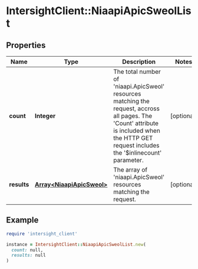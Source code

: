 # IntersightClient::NiaapiApicSweolList

## Properties

| Name | Type | Description | Notes |
| ---- | ---- | ----------- | ----- |
| **count** | **Integer** | The total number of &#39;niaapi.ApicSweol&#39; resources matching the request, accross all pages. The &#39;Count&#39; attribute is included when the HTTP GET request includes the &#39;$inlinecount&#39; parameter. | [optional] |
| **results** | [**Array&lt;NiaapiApicSweol&gt;**](NiaapiApicSweol.md) | The array of &#39;niaapi.ApicSweol&#39; resources matching the request. | [optional] |

## Example

```ruby
require 'intersight_client'

instance = IntersightClient::NiaapiApicSweolList.new(
  count: null,
  results: null
)
```

